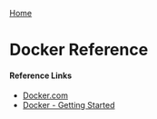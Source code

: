 [Home](../)

# Docker Reference

#### Reference Links

- [Docker.com](https://www.docker.com/)
- [Docker - Getting Started](https://www.docker.com/get-started)

###
